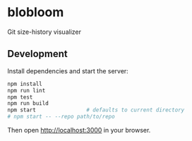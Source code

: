 # blobloom

Git size-history visualizer

## Development

Install dependencies and start the server:

```bash
npm install
npm run lint
npm test
npm run build
npm start                # defaults to current directory
# npm start -- --repo path/to/repo
```

Then open [http://localhost:3000](http://localhost:3000) in your browser.
